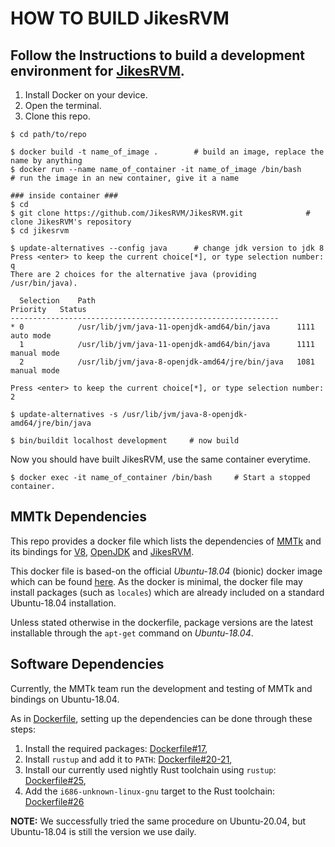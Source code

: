 # HOW TO BUILD JikesRVM
## Follow the Instructions to build a development environment for [JikesRVM](https://github.com/mmtk/mmtk-jikesrvm).

1. Install Docker on your device.
2. Open the terminal.
3. Clone this repo.

```
$ cd path/to/repo

$ docker build -t name_of_image .        # build an image, replace the name by anything
$ docker run --name name_of_container -it name_of_image /bin/bash      # run the image in an new container, give it a name

### inside container ###
$ cd
$ git clone https://github.com/JikesRVM/JikesRVM.git              # clone JikesRVM's repository
$ cd jikesrvm

$ update-alternatives --config java      # change jdk version to jdk 8
Press <enter> to keep the current choice[*], or type selection number: q
There are 2 choices for the alternative java (providing /usr/bin/java).

  Selection    Path                                            Priority   Status
------------------------------------------------------------
* 0            /usr/lib/jvm/java-11-openjdk-amd64/bin/java      1111      auto mode
  1            /usr/lib/jvm/java-11-openjdk-amd64/bin/java      1111      manual mode
  2            /usr/lib/jvm/java-8-openjdk-amd64/jre/bin/java   1081      manual mode

Press <enter> to keep the current choice[*], or type selection number: 2

$ update-alternatives -s /usr/lib/jvm/java-8-openjdk-amd64/jre/bin/java

$ bin/buildit localhost development     # now build
```
Now you should have built JikesRVM, use the same container everytime.
```
$ docker exec -it name_of_container /bin/bash     # Start a stopped container.
```
## MMTk Dependencies

This repo provides a docker file which lists the dependencies of [MMTk](https://github.com/mmtk/mmtk-core) and its bindings for [V8](https://github.com/mmtk/mmtk-v8), [OpenJDK](https://github.com/mmtk/mmtk-openjdk) and [JikesRVM](https://github.com/mmtk/mmtk-jikesrvm).

This docker file is based-on the official _Ubuntu-18.04_ (bionic) docker image which can be found [here](https://hub.docker.com/_/ubuntu).
As the docker is minimal, the docker file may install packages (such as `locales`) which are already included on a standard Ubuntu-18.04 installation.

Unless stated otherwise in the dockerfile, package versions are the latest installable through the `apt-get` command on _Ubuntu-18.04_.

## Software Dependencies

Currently, the MMTk team run the development and testing of MMTk and bindings on Ubuntu-18.04.

As in [Dockerfile](https://github.com/mmtk/mmtk-dev-env/blob/main/Dockerfile), setting up the dependencies can be done through these steps:

1. Install the required packages: [Dockerfile#17](https://github.com/mmtk/mmtk-dev-env/blob/main/Dockerfile#L17),
2. Install `rustup` and add it to `PATH`: [Dockerfile#20-21](https://github.com/mmtk/mmtk-dev-env/blob/main/Dockerfile#L20-L21),
3. Install our currently used nightly Rust toolchain using `rustup`: [Dockerfile#25](https://github.com/mmtk/mmtk-dev-env/blob/main/Dockerfile#L25),
4. Add the `i686-unknown-linux-gnu` target to the Rust toolchain: [Dockerfile#26](https://github.com/mmtk/mmtk-dev-env/blob/main/Dockerfile#L26)

__NOTE:__ We successfully tried the same procedure on Ubuntu-20.04, but Ubuntu-18.04 is still the version we use daily.
